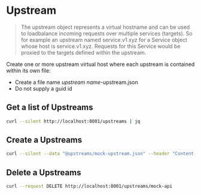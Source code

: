 # Upstream
> The upstream object represents a virtual hostname and can be used to loadbalance incoming requests over multiple services (targets).
> So for example an upstream named service.v1.xyz for a Service object whose host is service.v1.xyz. Requests for this Service would be proxied to the targets defined within the upstream.

Create one or more upstream virtual host where each upstream is contained within its own file:
* Create a file name _upstream name_-upstream.json
* Do not supply a guid id

## Get a list of Upstreams
```bash
curl --silent http://localhost:8001/upstreams | jq
```

## Create a Upstreams
```bash
curl --silent --data "@upstreams/mock-upstream.json" --header "Content-Type: application/json" --request POST http://localhost:8001/upstreams | jq
```

## Delete a Upstreams
```bash
curl --request DELETE http://localhost:8001/upstreams/mock-api
```